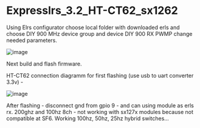 # Expresslrs_3.2_HT-CT62_sx1262

Using Elrs configurator choose local folder with downloaded erls and choose DIY 900 MHz device group and device  DIY 900 RX PWMP
change needed parameters.

![image](https://github.com/Sekilsgs2/Expresslrs_3.2_HT-CT62_sx1262/assets/5908468/1479f8b6-9ce8-4ae0-a430-eb34c6f3d2af)

Next build and flash firmware.

HT-CT62 connection diagramm for first flashing (use usb to uart converter 3.3v) - 

![image](https://github.com/Sekilsgs2/Expresslrs_3.2_HT-CT62_sx1262/assets/5908468/32e7d3f5-d1f1-4a7b-8f6b-0575835a1c9f)

After flashing - disconnect gnd from gpio 9 - and can using module as erls rx. 200ghz and 100hz 8ch - not working with sx127x modules because not compatible at SF6.
Working 100hz, 50hz, 25hz hybrid switches...


